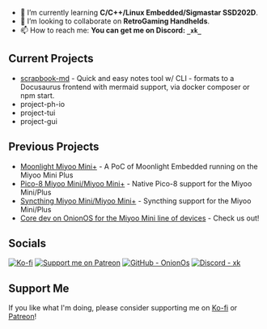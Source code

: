 - 🌱 I’m currently learning **C/C++/Linux Embedded/Sigmastar SSD202D**.
- 👯 I’m looking to collaborate on **RetroGaming Handhelds**.
- 📫 How to reach me: **You can get me on Discord: `_xk_`**

## Current Projects

- [scrapbook-md](https://github.com/XK9274/scrapbook-md) - Quick and easy notes tool w/ CLI - formats to a Docusaurus frontend with mermaid support, via docker composer or npm start.
- project-ph-io
- project-tui
- project-gui
  
## Previous Projects

- [Moonlight Miyoo Mini+](https://github.com/XK9274/moonlight-app-miyoo) - A PoC of Moonlight Embedded running on the Miyoo Mini Plus
- [Pico-8 Miyoo Mini/Miyoo Mini+](https://github.com/XK9274/pico-8-wrapper-miyoo) - Native Pico-8 support for the Miyoo Mini/Plus
- [Syncthing Miyoo Mini/Miyoo Mini+](https://github.com/XK9274/syncthing-app-miyoo) - Syncthing support for the Miyoo Mini/Plus
- [Core dev on OnionOS for the Miyoo Mini line of devices](https://github.com/OnionUI/Onion) - Check us out!

## Socials

[![Ko-fi](https://img.shields.io/badge/Ko--fi-F16061?style=flat&logo=kofi&logoColor=white)](https://ko-fi.com/xk9274)
[![Support me on Patreon](https://img.shields.io/endpoint.svg?url=https%3A%2F%2Fshieldsio-patreon.vercel.app%2Fapi%3Fusername%3DXK9274%26type%3Dpatrons&style=flat)](https://patreon.com/XK9274)
[![GitHub - OnionOs](https://img.shields.io/badge/GitHub-OnionOs-7147c2?logo=RetroArch)](https://github.com/OnionUI/Onion)
[![Discord - _xk_](https://img.shields.io/badge/Discord-__xk__-7147c2?logo=discord)](https://discord.com/users/_xk_)

## Support Me

If you like what I'm doing, please consider supporting me on [Ko-fi](https://ko-fi.com/xk9274) or [Patreon](https://www.patreon.com/XK9274)!
